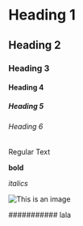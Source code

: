 # Heading 1
## Heading 2
### Heading 3
#### Heading 4
##### Heading 5
###### Heading 6
Regular Text

**bold**

*italics*

![This is an image](https://cdn.pixabay.com/photo/2015/04/23/22/00/tree-736885__340.jpg)

########### lala
